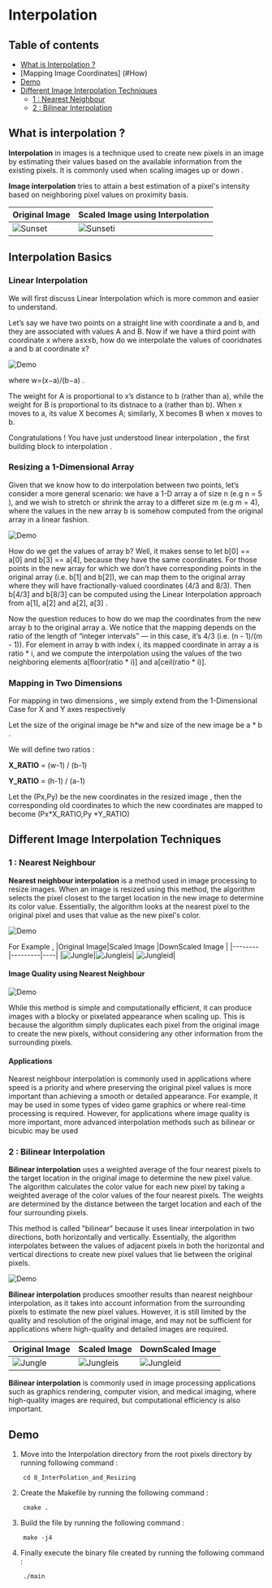 # Interpolation


## Table of contents
- [What is Interpolation ? ](#What)
- [Mapping Image Coordinates] (#How)
- [Demo ](#Demo)
- [Different Image Interpolation Techniques](#Techniques)
  - [1 : Nearest Neighbour](#Part-1--Nearest-Neighbour)
  - [2 : Bilinear Interpolation](#Part-2--Bilinear-Interpolation)




## What is interpolation ?

**Interpolation** in images is a technique used to create new pixels in an image by estimating their values based on the available information from the existing pixels. It is commonly used when scaling images up or down .

**Image interpolation** tries to attain a best estimation of a pixel's intensity based on neighboring pixel values on proximity basis.

| Original Image | Scaled Image using Interpolation 
|-----|-----|
|![Sunset](Assets/pixel1.jpg)|![Sunseti](Assets/pixeli1.jpg)|

## Interpolation Basics 

### Linear Interpolation 
We will first discuss Linear Interpolation which is more common and easier to understand.

Let’s say we have two points on a straight line with coordinate a
and b, and they are associated with values A and B. Now if we have a third point with coordinate x where a≤x≤b, how do we interpolate the values of cooridnates a and b at coordinate x?


![Demo](Assets/pixeldemo5.png)

where w=(x−a)/(b−a) .

The weight for A is proportional to x’s distance to b (rather than a), while the weight for B is proportional to its distnace to a (rather than b). When x moves to a, its value X becomes A; similarly, X becomes B when x moves to b.

Congratulations ! You have just understood linear interpolation , the first building block to interpolation .

### Resizing a 1-Dimensional Array 

Given that we know how to do interpolation between two points, let’s consider a more general scenario: we have a 1-D array a of size n (e.g n = 5 ), and we wish to stretch or shrink the array to a differet size m (e.g m = 4), where the values in the new array b is somehow computed from the original array in a linear fashion.

![Demo](Assets/pixdemo6.png)

How do we get the values of array b? Well, it makes sense to let b[0] == a[0] and b[3] == a[4], because they have the same coordinates. For those points in the new array for which we don’t have corresponding points in the original array (i.e. b[1] and b[2]), we can map them to the original array where they will have fractionally-valued coordinates (4/3 and 8/3). Then b[4/3] and b[8/3] can be computed using the Linear Interpolation approach from a[1], a[2] and a[2], a[3] .

Now the question reduces to how do we map the coordinates from the new array b to the original array a. We notice that the mapping depends on the ratio of the length of “integer intervals” — in this case, it’s 4/3 (i.e. (n - 1)/(m - 1)). For element in array b with index i, its mapped coordinate in array a is ratio * i, and we compute the interpolation using the values of the two neighboring elements a[floor(ratio * i)] and a[ceil(ratio * i)].

### Mapping in Two Dimensions 

For mapping in two dimensions , we simply extend from the 1-Dimensional Case for X and Y axes respectively 

Let the size of the original image be h*w and size of the new image be 
a * b .

We will define two ratios : 

**X_RATIO** = (w-1) / (b-1)

**Y_RATIO** = (h-1) / (a-1)


Let the (Px,Py) be the new coordinates in the resized image , then the corresponding old coordinates to which the new coordinates are mapped to become (Px\*X_RATIO,Py \*Y_RATIO)


## Different Image Interpolation Techniques


### 1 : Nearest Neighbour 

**Nearest neighbour interpolation** is a method used in image processing to resize images. When an image is resized using this method, the algorithm selects the pixel closest to the target location in the new image to determine its color value. Essentially, the algorithm looks at the nearest pixel to the original pixel and uses that value as the new pixel's color.


![Demo](Assets/pixdemo2.png)



For Example , 
|Original Image|Scaled Image |DownScaled Image |
|--------|---------|----|
|![Jungle](Assets/pixel3.jpg)|![Jungleis](Assets/pixeli3s.jpg)| ![Jungleid](Assets/pixeli3d.jpg)|



#### Image Quality using Nearest Neighbour 

![Demo](Assets/pixdemo4.png)

While this method is simple and computationally efficient, it can produce images with a blocky or pixelated appearance when scaling up. This is because the algorithm simply duplicates each pixel from the original image to create the new pixels, without considering any other information from the surrounding pixels.

#### Applications 

Nearest neighbour interpolation is commonly used in applications where speed is a priority and where preserving the original pixel values is more important than achieving a smooth or detailed appearance. For example, it may be used in some types of video game graphics or where real-time processing is required. However, for applications where image quality is more important, more advanced interpolation methods such as bilinear or bicubic may be used

### 2 : Bilinear Interpolation


**Bilinear interpolation** uses a weighted average of the four nearest pixels to the target location in the original image to determine the new pixel value. The algorithm calculates the color value for each new pixel by taking a weighted average of the color values of the four nearest pixels. The weights are determined by the distance between the target location and each of the four surrounding pixels.

This method is called "bilinear" because it uses linear interpolation in two directions, both horizontally and vertically. Essentially, the algorithm interpolates between the values of adjacent pixels in both the horizontal and vertical directions to create new pixel values that lie between the original pixels.

![Demo](Assets/pixdemo3.png)


**Bilinear interpolation** produces smoother results than nearest neighbour interpolation, as it takes into account information from the surrounding pixels to estimate the new pixel values. However, it is still limited by the quality and resolution of the original image, and may not be sufficient for applications where high-quality and detailed images are required.

|Original Image|Scaled Image|DownScaled Image|
|--------|---------|----|
|![Jungle](Assets/pixel2.jpg)|![Jungleis](Assets/pixeli2s.jpg)| ![Jungleid](Assets/pixeli2d.jpg)|

**Bilinear interpolation** is commonly used in image processing applications such as graphics rendering, computer vision, and medical imaging, where high-quality images are required, but computational efficiency is also important.



## Demo 



1. Move into the Interpolation directory from the root pixels directory by running following command :
```
    cd 8_InterPolation_and_Resizing 
```
2. Create the Makefile by running the following command :
```
    cmake .
```
3. Build the file by running the following command :
```
    make -j4
```
4. Finally execute the binary file created by running the following command :
```
    ./main
```


